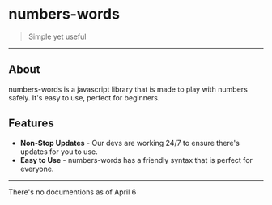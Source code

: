 # numbers-words
> Simple yet useful

---
## About
numbers-words is a javascript library that is made to play with numbers safely.
It's easy to use, perfect for beginners.

## Features
- **Non-Stop Updates** - Our devs are working 24/7 to ensure there's updates for you to use.
- **Easy to Use** - numbers-words has a friendly syntax that is perfect for everyone.

---
There's no documentions as of April 6
